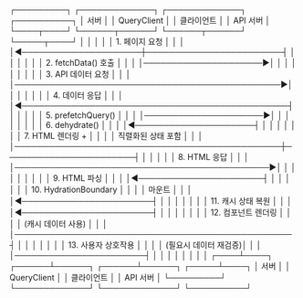┌─────────┐ ┌─────────────┐ ┌─────────────┐ ┌──────────┐
│ 서버 │ │ QueryClient │ │ 클라이언트 │ │ API 서버 │
└────┬────┘ └──────┬──────┘ └──────┬──────┘ └─────┬────┘
│ │ │ │
│ 1. 페이지 요청 │ │ │
│◄─────────────────────┼────────────────────────┤ │
│ │ │ │
│ 2. fetchData() 호출 │ │ │
│─────────────────────►│ │ │
│ │ │ │
│ │ 3. API 데이터 요청 │ │
│ │───────────────────────────────────────────────►│
│ │ │ │
│ │ 4. 데이터 응답 │ │
│ │◄───────────────────────────────────────────────┤
│ │ │ │
│ 5. prefetchQuery() │ │ │
│─────────────────────►│ │ │
│ │ │ │
│ 6. dehydrate() │ │ │
│◄─────────────────────┤ │ │
│ │ │ │
│ 7. HTML 렌더링 + │ │ │
│ 직렬화된 상태 포함 │ │ │
│───────────────────────────────────────────────┼───────────────────────┤
│ │ │ │
│ 8. HTML 응답 │ │ │
│─────────────────────────────────────────────►│ │
│ │ │ │
│ │ │ 9. HTML 파싱 │
│ │ │◄──────────────────────┤
│ │ │ │
│ │ 10. HydrationBoundary │ │
│ │ 마운트 │ │
│ │◄───────────────────────┤ │
│ │ │ │
│ │ 11. 캐시 상태 복원 │ │
│ │◄───────────────────────┤ │
│ │ │ │
│ │ 12. 컴포넌트 렌더링 │ │
│ │ (캐시 데이터 사용) │ │
│ │─────────────────────────────────────────────────┤
│ │ │ │
│ │ │ 13. 사용자 상호작용 │
│ │ │ (필요시 데이터 재검증)│
│ │ │───────────────────────┤
│ │ │ │
│ │ │ │
┌────┴────┐ ┌──────┴──────┐ ┌──────┴──────┐ ┌─────┴────┐
│ 서버 │ │ QueryClient │ │ 클라이언트 │ │ API 서버 │
└─────────┘ └─────────────┘ └─────────────┘ └──────────┘
